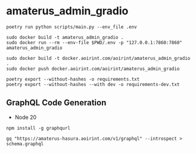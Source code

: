 # amaterus_admin_gradio

```shell
poetry run python scripts/main.py --env_file .env
```

```shell
sudo docker build -t amaterus_admin_gradio .
sudo docker run --rm --env-file $PWD/.env -p "127.0.0.1:7860:7860" amaterus_admin_gradio
```

```shell
sudo docker build -t docker.aoirint.com/aoirint/amaterus_admin_gradio .
sudo docker push docker.aoirint.com/aoirint/amaterus_admin_gradio
```

```shell
poetry export --without-hashes -o requirements.txt
poetry export --without-hashes --with dev -o requirements-dev.txt
```

## GraphQL Code Generation

- Node 20

```shell
npm install -g graphqurl
```

```shell
gq "https://amaterus-hasura.aoirint.com/v1/graphql" --introspect > schema.graphql
```
